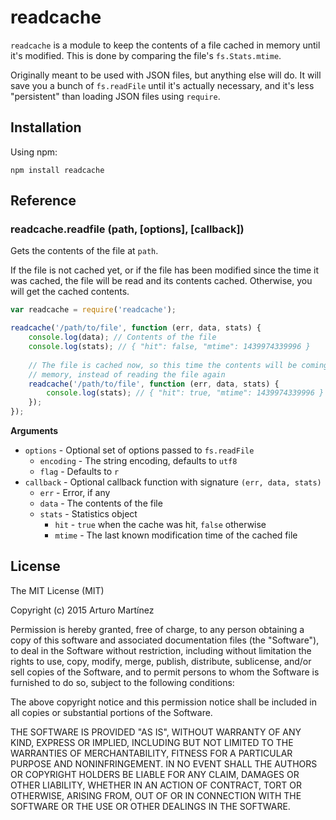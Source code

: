 # readcache

`readcache` is a module to keep the contents of a file cached in memory until
it's modified. This is done by comparing the file's `fs.Stats.mtime`.

Originally meant to be used with JSON files, but anything else will do. It
will save you a bunch of `fs.readFile` until it's actually necessary, and
it's less "persistent" than loading JSON files using `require`.

## Installation

Using npm:

```
npm install readcache
```

## Reference

### readcache.readfile (path, [options], [callback])

Gets the contents of the file at `path`.

If the file is not cached yet, or if the file has been modified since the time
it was cached, the file will be read and its contents cached. Otherwise, you
will get the cached contents.

```js
var readcache = require('readcache');

readcache('/path/to/file', function (err, data, stats) {
    console.log(data); // Contents of the file
    console.log(stats); // { "hit": false, "mtime": 1439974339996 }
        
    // The file is cached now, so this time the contents will be coming from 
    // memory, instead of reading the file again
    readcache('/path/to/file', function (err, data, stats) {
        console.log(stats); // { "hit": true, "mtime": 1439974339996 }
    });
});
```

__Arguments__

* `options` - Optional set of options passed to `fs.readFile`
    * `encoding` - The string encoding, defaults to `utf8`
    * `flag` - Defaults to `r`
* `callback` - Optional callback function with signature `(err, data, stats)`
    * `err` - Error, if any
    * `data` - The contents of the file
    * `stats` - Statistics object
        * `hit` - `true` when the cache was hit, `false` otherwise
        * `mtime` - The last known modification time of the cached file

## License

The MIT License (MIT)

Copyright (c) 2015 Arturo Martínez

Permission is hereby granted, free of charge, to any person obtaining a copy
of this software and associated documentation files (the "Software"), to deal
in the Software without restriction, including without limitation the rights
to use, copy, modify, merge, publish, distribute, sublicense, and/or sell
copies of the Software, and to permit persons to whom the Software is
furnished to do so, subject to the following conditions:

The above copyright notice and this permission notice shall be included in
all copies or substantial portions of the Software.

THE SOFTWARE IS PROVIDED "AS IS", WITHOUT WARRANTY OF ANY KIND, EXPRESS OR
IMPLIED, INCLUDING BUT NOT LIMITED TO THE WARRANTIES OF MERCHANTABILITY,
FITNESS FOR A PARTICULAR PURPOSE AND NONINFRINGEMENT. IN NO EVENT SHALL THE
AUTHORS OR COPYRIGHT HOLDERS BE LIABLE FOR ANY CLAIM, DAMAGES OR OTHER
LIABILITY, WHETHER IN AN ACTION OF CONTRACT, TORT OR OTHERWISE, ARISING FROM,
OUT OF OR IN CONNECTION WITH THE SOFTWARE OR THE USE OR OTHER DEALINGS IN
THE SOFTWARE.